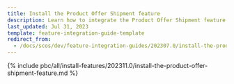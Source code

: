 ```yaml
---
title: Install the Product Offer Shipment feature
description: Learn how to integrate the Product Offer Shipment feature into your project
last_updated: Jul 31, 2023
template: feature-integration-guide-template
redirect_from:
  - /docs/scos/dev/feature-integration-guides/202307.0/install-the-product-offer-shipment-feature.html
---
```


{% include pbc/all/install-features/202311.0/install-the-product-offer-shipment-feature.md %} <!-- To edit, see /_includes/pbc/all/install-features/202311.0/install-the-product-offer-shipment-feature.md -->
